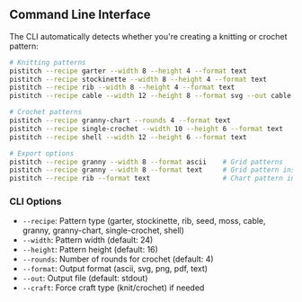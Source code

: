 ## Command Line Interface

The CLI automatically detects whether you're creating a knitting or crochet pattern:

```bash
# Knitting patterns
pistitch --recipe garter --width 8 --height 4 --format text
pistitch --recipe stockinette --width 8 --height 4 --format text
pistitch --recipe rib --width 8 --height 4 --format text
pistitch --recipe cable --width 12 --height 8 --format svg --out cable.svg

# Crochet patterns
pistitch --recipe granny-chart --rounds 4 --format text
pistitch --recipe single-crochet --width 10 --height 6 --format text
pistitch --recipe shell --width 12 --height 6 --format text

# Export options
pistitch --recipe granny --width 8 --format ascii    # Grid patterns
pistitch --recipe granny --width 8 --format text     # Grid pattern instructions
pistitch --recipe rib --format text                  # Chart pattern instructions
```

### CLI Options

- `--recipe`: Pattern type (garter, stockinette, rib, seed, moss, cable, granny, granny-chart, single-crochet, shell)
- `--width`: Pattern width (default: 24)
- `--height`: Pattern height (default: 16)
- `--rounds`: Number of rounds for crochet (default: 4)
- `--format`: Output format (ascii, svg, png, pdf, text)
- `--out`: Output file (default: stdout)
- `--craft`: Force craft type (knit/crochet) if needed

